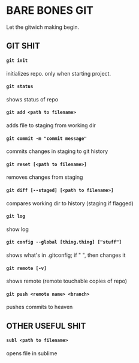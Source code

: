 # BARE BONES GIT

Let the gitwich making begin.

## GIT SHIT

#### `git init`
initializes repo. only when starting project.

#### `git status`
shows status of repo

#### `git add <path to filename>`
adds file to staging from working dir

#### `git commit -m "commit message"`
commits changes in staging to git history

#### `git reset [<path to filename>]`
removes changes from staging

#### `git diff [--staged] [<path to filename>]`
compares working dir to history (staging if flagged)

#### `git log`
show log

#### `git config --global [thing.thing] ["stuff"]`
shows what's in .gitconfig; if " ", then changes it

#### `git remote [-v]`
shows remote (remote touchable copies of repo)

#### `git push <remote name> <branch>`
pushes commits to heaven

## OTHER USEFUL SHIT

#### `subl <path to filename>`
opens file in sublime